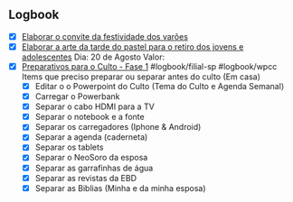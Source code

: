 

## Logbook
- [x] [Elaborar o convite da festividade dos varões](things:///show?id=2N4YLFrhbb7vApYZerGu1f)
- [x] [Elaborar a arte da tarde do pastel para o retiro dos jovens e adolescentes](things:///show?id=3sUfQvZdLrVi21HeYuXYbh)
	Dia: 20 de Agosto
	Valor:
- [x] [Preparativos para o Culto - Fase 1](things:///show?id=F2Ddh5juMHw7L2c9atctN9) #logbook/filial-sp #logbook/wpcc
	Items que preciso preparar ou separar antes do culto (Em casa)
	- [x] Editar o o Powerpoint do Culto (Tema do Culto e Agenda Semanal)
	- [x] Carregar o Powerbank
	- [x] Separar o cabo HDMI para a TV
	- [x] Separar o notebook e a fonte
	- [x] Separar os carregadores (Iphone & Android)
	- [x] Separar a agenda (caderneta)
	- [x] Separar os tablets
	- [x] Separar o NeoSoro da esposa
	- [x] Separar as garrafinhas de água
	- [x] Separar as revistas da EBD
	- [x] Separar as Biblias (Minha e da minha esposa)